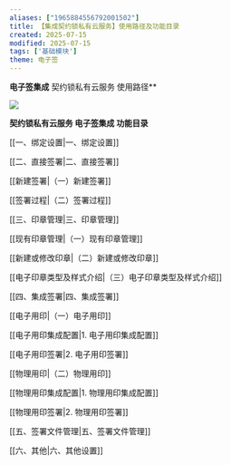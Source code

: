 ```yaml
---
aliases: ["1965884556792001502"]
title: 【集成契约锁私有云服务】使用路径及功能目录
created: 2025-07-15
modified: 2025-07-15
tags: ['基础模块']
theme: 电子签
---
```


**电子签集成** 契约锁私有云服务 使用路径**

**![](cb05cef5353b403eb0791818f1ab1684.jpg)**

**契约锁私有云服务 电子签集成 功能目录**

[[一、绑定设置|一、绑定设置]]

[[二、直接签署|二、直接签署]]

[[新建签署|（一）新建签署]]

[[签署过程|（二）签署过程]]

[[三、印章管理|三、印章管理]]

[[现有印章管理|（一）现有印章管理]]

[[新建或修改印章|（二）新建或修改印章]]

[[电子印章类型及样式介绍|（三）电子印章类型及样式介绍]]

[[四、集成签署|四、集成签署]]

[[电子用印|（一）电子用印]]

[[电子用印集成配置|1. 电子用印集成配置]]

[[电子用印签署|2. 电子用印签署]]

[[物理用印|（二）物理用印]]

[[物理用印集成配置|1. 物理用印集成配置]]

[[物理用印签署|2. 物理用印签署]]

[[五、签署文件管理|五、签署文件管理]]

[[六、其他|六、其他设置]]